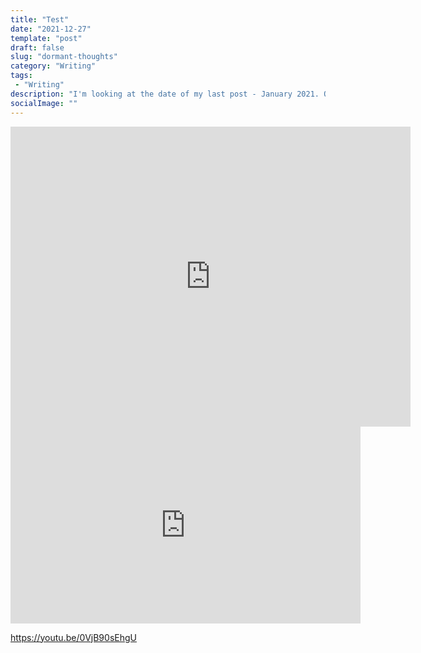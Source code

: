 ```yaml
---
title: "Test"
date: "2021-12-27"
template: "post"
draft: false
slug: "dormant-thoughts"
category: "Writing"
tags:
 - "Writing"
description: "I'm looking at the date of my last post - January 2021. Quite a long time ago. With other priorities, this site fell by the wayside."
socialImage: ""
---
```


<iframe
    width="640"
    height="480"
    src="https://www.youtube.com/watch?v=0VjB90sEhgU&abtv"
    frameborder="0"
    allow="autoplay; encrypted-media"
    allowfullscreen
>
</iframe>

<iframe width="560" height="315" src="https://www.youtube.com/embed/0VjB90sEhgU" title="YouTube video player" frameborder="0" allow="accelerometer; autoplay; clipboard-write; encrypted-media; gyroscope; picture-in-picture" allowfullscreen></iframe>

https://youtu.be/0VjB90sEhgU
